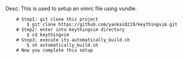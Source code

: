 Desc:
    This is used to setup an vimrc file using vundle.
        
        # Step1: git clone this project
            $ git clone https://github.com/yankai0219/keythingvim.git
        # Step2: enter into keythingvim directory
            $ cd keythingvim
        # Step3: execute its automatically_build.sh
            $ sh automatically_build.sh
        # Now you complete this setup

